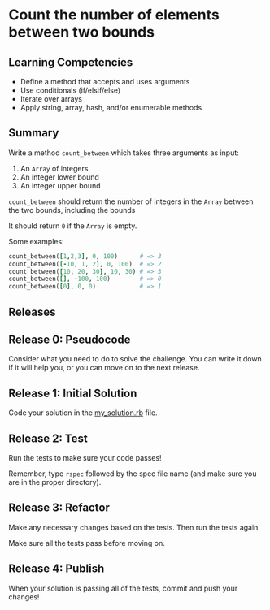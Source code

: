 # Count the number of elements between two bounds

## Learning Competencies
- Define a method that accepts and uses arguments
- Use conditionals (if/elsif/else)
- Iterate over arrays
- Apply string, array, hash, and/or enumerable methods

## Summary
Write a method `count_between` which takes three arguments as input:

1. An `Array` of integers
2. An integer lower bound
3. An integer upper bound

`count_between` should return the number of integers in the `Array` between the two bounds, including the bounds

It should return `0` if the `Array` is empty.

Some examples:

```ruby
count_between([1,2,3], 0, 100)      # => 3
count_between([-10, 1, 2], 0, 100)  # => 2
count_between([10, 20, 30], 10, 30) # => 3
count_between([], -100, 100)        # => 0
count_between([0], 0, 0)            # => 1
```

## Releases

## Release 0: Pseudocode
Consider what you need to do to solve the challenge. You can write it down if it will help you, or you can move on to the next release.

## Release 1: Initial Solution
Code your solution in the [my_solution.rb](my_solution.rb) file.

## Release 2: Test
Run the tests to make sure your code passes!

Remember, type `rspec` followed by the spec file name (and make sure you are in the proper directory).

## Release 3: Refactor
Make any necessary changes based on the tests. Then run the tests again.

Make sure all the tests pass before moving on.

## Release 4: Publish
When your solution is passing all of the tests, commit and push your changes!

